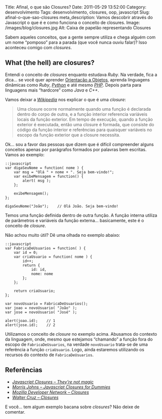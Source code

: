 Title: Afinal, o que são Closures?
Date: 2011-05-29 13:52:00
Category: desenvolvimento
Tags: desenvolvimento, closures, oop, javascript
Slug: afinal-o-que-sao-closures
meta_description: Vamos descobrir através do Javascript o que é e como funciona o conceito de closures.
Image: /images/blog/closures.jpg
Alt: Caixa de papelão representando Closures

Sabem aqueles conceitos, que a gente sempre utiliza e chega alguém com
um nome “pomposo” para a parada (que você nunca ouviu falar)? Isso
aconteceu comigo com _closures_.

<!-- PELICAN_END_SUMMARY -->

## What (the hell) are closures?

Entendi o conceito de _closures_ enquanto estudava _Ruby_. Na verdade,
fica a dica… se você quer aprender [Orientação a Objetos][], aprenda
linguagens dinâmicas como _Ruby_, [*Python*][] e até mesmo [*PHP*][].
Depois parta para linguagens mais “hardcore” como _Java_ e _C++_.

Vamos deixar a [*Wikipedia*][] nos explicar o que é uma _closure_:

> Uma closure ocorre normalmente quando uma função é declarada dentro do
> corpo de outra, e a função interior referencia variáveis locais da
> função exterior. Em tempo de execução, quando a função exterior é
> executada, então uma closure é formada, que consiste do código da
> função interior e referências para quaisquer variáveis no escopo da
> função exterior que a closure necessita.

Ok… sou a favor das pessoas que dizem que é difícil compreender alguns
conceitos apenas por parágrafos formados por palavras bem escritas.
Vamos ao exemplo:

    ::javascript
    var digaSeuNome = function( nome ) {
        var msg = "Olá " + nome + ". Seja bem-vindo!";
        var exibeMensagem = function() {
            alert( msg );
        };

        exibeMensagem();
    };

    digaSeuNome("João");    // Olá João. Seja bem-vindo!

Temos uma função definida dentro de outra função. A função interna
utiliza de parâmetros e variáveis da função externa… basicamente, este é
o conceito de _closure_.

Não achou muito útil? Dê uma olhada no exemplo abaixo:

    ::javascript
    var FabricaDeUsuarios = function( ) {
        var id = 0;
        var criaUsuario = function( nome ) {
            id++;
            return {
                id: id,
                nome: nome
            };
        };

        return criaUsuario;
    };

    var novoUsuario = FabricaDeUsuarios();
    var joao = novoUsuario( "João" );
    var jose = novoUsuario( "José" );

    alert(joao.id);    // 1
    alert(jose.id);    // 2

Utilizamos o conceito de _closure_ no exemplo acima. Abusamos do
contexto da linguagem, onde, mesmo que estejamos “chamando” a função
fora do escopo de `FabricaDeUsuarios`, na verdade `novoUsuario`
trata-se de uma referência a função `criaUsuario`. Logo, ainda
estaremos utilizando os recursos do contexto de `FabricaDeUsuarios`.

## Referências

- [*Javascript Closures – They’re not magic*][]
- [*Morris Johns – Javascript Closures for Dummies*][]
- [*Mozilla Developer Network – Closures*][]
- [*Walter Cruz – Closures*][]

E você… tem algum exemplo bacana sobre _closures_? Não deixe de
comentar.

[orientação a objetos]: {tag}oop "Leia mais sobre Orientação a Objetos"
[*python*]: {tag}python "Leia mais sobre Python"
[*php*]: {tag}php "Leia mais sobre PHP"
[*wikipedia*]: http://pt.wikipedia.org/wiki/Closure "Leia sobre closure no Wikipedia"
[*javascript closures – they’re not magic*]: http://www.javascriptkit.com/javatutors/closures.shtml "Alguns exemplos de closures com Javascript"
[*morris johns – javascript closures for dummies*]: http://blog.morrisjohns.com/javascript_closures_for_dummies "Leia sobre Closures em Javascript"
[*mozilla developer network – closures*]: https://developer.mozilla.org/en/JavaScript/Guide/Closures "Leia sobre Closures no guia Javascript da Mozilla"
[*walter cruz – closures*]: http://devlog.waltercruz.com/closures "Closures em Ruby"
